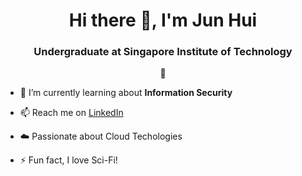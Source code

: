 <h1 align="center">Hi there 👋, I'm Jun Hui</h1>
<h3 align="center">Undergraduate at Singapore Institute of Technology</h3>
<p align="center">🌴</p>

- 🌱 I’m currently learning about **Information Security**

- 📫 Reach me on [LinkedIn](https://www.linkedin.com/in/jun-hui-foong-b70700108/)

- ☁️ Passionate about Cloud Techologies

- ⚡ Fun fact, I love Sci-Fi!
